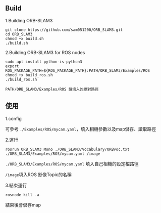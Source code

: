 
Build
---

1.Building ORB-SLAM3

    git clone https://github.com/sam051200/ORB_SLAM3.git 
	cd ORB_SLAM3 
	chmod +x build.sh 
	./build.sh 
2.Building ORB-SLAM3 for ROS nodes 

    sudo apt install python-is-python3 
  	export ROS_PACKAGE_PATH=${ROS_PACKAGE_PATH}:PATH/ORB_SLAM3/Examples/ROS 
	chmod +x build_ros.sh 
   	./build_ros.sh
`PATH/ORB_SLAM3/Examples/ROS 請填入的絕對路徑`

使用
---
1.config

可參考 `./Examples/ROS/mycam.yaml`，填入相機參數以及map儲存、讀取路徑

2.運行

	rosrun ORB_SLAM3 Mono ./ORB_SLAM3/Vocabulary/ORBvoc.txt ./ORB_SLAM3/Examples/ROS/mycam.yaml /image
`./ORB_SLAM3/Examples/ROS/mycam.yaml` 填入自己相機的設定檔路徑

`/image`填入ROS 影像Topic的名稱

3.結束運行

	rosnode kill -a
	
結束後會儲存map



   
